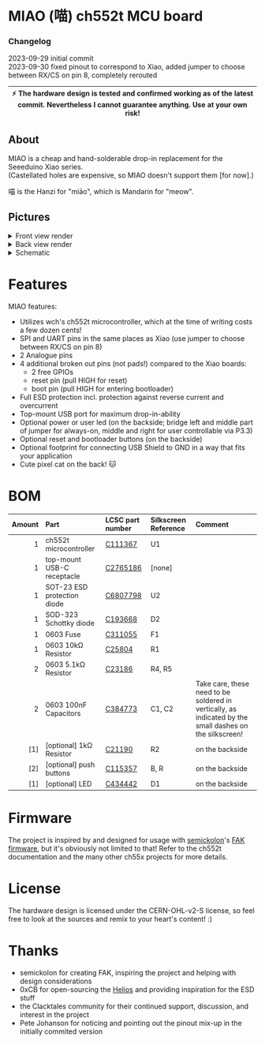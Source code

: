 # MIAO (喵) ch552t MCU board

### Changelog
2023-09-29 initial commit  
2023-09-30 fixed pinout to correspond to Xiao, added jumper to choose between RX/CS on pin 8, completely rerouted

| :zap: The hardware design is tested and confirmed working as of the latest commit. Nevertheless I cannot guarantee anything. **Use at your own risk!** |
|---|

## About
MIAO is a cheap and hand-solderable drop-in replacement for the Seeeduino Xiao series.  
(Castellated holes are expensive, so MIAO doesn't support them [for now].)

喵 is the Hanzi for "miāo", which is Mandarin for "meow".

## Pictures
<details>
<summary> Front view render </summary>

![miaofront](https://github.com/kilipan/miao/blob/main/img/miao_3d_front.png?raw=true)

</details>
<details>
<summary> Back view render </summary>

![miaoback](https://github.com/kilipan/miao/blob/main/img/miao_3d_back.png?raw=true)

</details>
<details>
<summary> Schematic </summary>

![miaoschematic](https://github.com/kilipan/miao/blob/main/img/miao_schematic.png?raw=true)

</details>

# Features
MIAO features:
- Utilizes wch's ch552t microcontroller, which at the time of writing costs a few dozen cents! 
- SPI and UART pins in the same places as Xiao (use jumper to choose between RX/CS on pin 8)
- 2 Analogue pins
- 4 additional broken out pins (not pads!) compared to the Xiao boards:
  - 2 free GPIOs
  - reset pin (pull HIGH for reset)
  - boot pin (pull HIGH for entering bootloader)
- Full ESD protection incl. protection against reverse current and overcurrent
- Top-mount USB port for maximum drop-in-ability
- Optional power or user led (on the backside; bridge left and middle part of jumper for always-on, middle and right for user controllable via P3.3)
- Optional reset and bootloader buttons (on the backside)
- Optional footprint for connecting USB Shield to GND in a way that fits your application
- Cute pixel cat on the back! 🐱

# BOM
| Amount | Part | LCSC part number | Silkscreen Reference | Comment |
|-------:|:-----|:-----------------|:---------------------|:--------|
|      1 | ch552t microcontroller | [C111367](https://www.lcsc.com/product-detail/USB-ICs_WCH-Jiangsu-Qin-Heng-CH552T_C111367.html) | U1 | |
|      1 | top-mount USB-C receptacle | [C2765186](https://www.lcsc.com/product-detail/_SHOU-HAN-_C2765186.html) | [none] | |
|      1 | SOT-23 ESD protection diode | [C6807798](https://www.lcsc.com/product-detail/_FUXINSEMI-_C6807798.html) | U2 | |
|      1 | SOD-323 Schottky diode | [C193668](https://www.lcsc.com/product-detail/_Nexperia-_C193668.html) | D2 | |
|      1 | 0603 Fuse | [C311055](https://www.lcsc.com/product-detail/_AEM-_C311055.html) | F1 | |
|      1 | 0603 10kΩ Resistor | [C25804](https://www.lcsc.com/product-detail/_UNI-ROYAL-Uniroyal-Elec-_C25804.html) | R1 | |
|      2 | 0603 5.1kΩ Resistor | [C23186](https://www.lcsc.com/product-detail/_UNI-ROYAL-Uniroyal-Elec-_C23186.html) | R4, R5 | |
|      2 | 0603 100nF Capacitors | [C384773](https://www.lcsc.com/product-detail/Multilayer-Ceramic-Capacitors-MLCC-SMD-SMT_Walsin-Tech-Corp-0603X334K100CT_C384773.html) | C1, C2 | Take care, these need to be soldered in vertically, as indicated by the small dashes on the silkscreen! |
|    [1] | [optional] 1kΩ Resistor | [C21190](https://www.lcsc.com/product-detail/_UNI-ROYAL-Uniroyal-Elec-_C21190.html) | R2 | on the backside |
|    [2] | [optional] push buttons | [C115357](https://www.lcsc.com/product-detail/_ALPSALPINE-_C115357.html) | B, R | on the backside |
|    [1] | [optional] LED | [C434442](https://www.lcsc.com/product-detail/_Yongyu-Photoelectric-_C434442.html) | D1 | on the backside |

# Firmware
The project is inspired by and designed for usage with
[semickolon](https://github.com/semickolon/)'s
[FAK firmware](https://github.com/semickolon/fak/), but it's obviously not
limited to that! Refer to the ch552t documentation and the many other ch55x
projects for more details.

# License
The hardware design is licensed under the CERN-OHL-v2-S license, so feel free
to look at the sources and remix to your heart's content! :)

# Thanks
- semickolon for creating FAK, inspiring the project and helping with design considerations
- 0xCB for open-sourcing the [Helios](https://github.com/0xCB-dev/0xCB-Helios/) and providing inspiration for the ESD stuff
- the Clacktales community for their continued support, discussion, and interest in the project
- Pete Johanson for noticing and pointing out the pinout mix-up in the initially commited version
